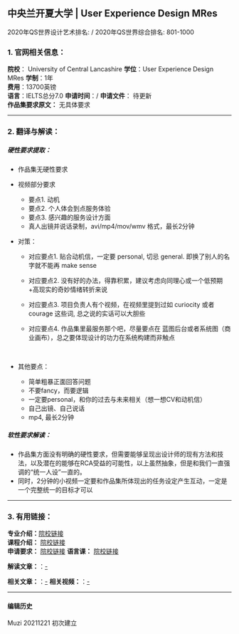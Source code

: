## 中央兰开夏大学 | User Experience Design MRes

2020年QS世界设计艺术排名: /
2020年QS世界综合排名: 801-1000

### 1. 官网相关信息：

**院校**： University of Central Lancashire
**学位**：User Experience Design MRes
**学制**：1年  
**费用**：13700英镑  
**语言**：IELTS总分7.0
**申请时间**：/
**申请文件**： 待更新  
**作品集要求原文：** 无具体要求

---


### 2. 翻译与解读：

##### 硬性要求提取：
- 作品集无硬性要求  


- 视频部分要求

  - 要点1. 动机
  - 要点2. 个人体会到点服务体验
  - 要点3. 感兴趣的服务设计方面
  - 真人出镜并说话录制，avi/mp4/mov/wmv 格式，最长2分钟



- 对策：

  - 对应要点1. 贴合动机信，一定要 personal, 切忌 general. 即换了别人的名字就不能再 make sense  
  - 对应要点2. 没有好的办法，得靠积累，建议考虑向同理心或一个低预期+高现实的奇妙情绪转折来说  
  - 对应要点3. 项目负责人有个视频，在视频里提到过如 curiocity 或者 courage 这些词, 总之说的实话可以大胆些  
  - 对应要点4. 作品集里最服务那个吧，尽量要点在 蓝图后台或者系统图（商业画布），总之要体现设计的功力在系统构建而非触点    

    ​    
- 其他要点：

  - 简单粗暴正面回答问题
  - 不要fancy，而要逻辑
  - 一定要personal，和你的过去与未来相关（想一想CV和动机信）
  - 自己出镜、自己说话
  - mp4, 最长2分钟

##### 软性要求解读：
- 作品集方面没有明确的硬性要求，但需要能够呈现出设计师的现有方法和技法，以及潜在的能够在RCA受益的可能性，以上虽然抽象，但是和我们一直强调的“统一人设”一直的。
- 同时，2分钟的小视频一定要和作品集所体现出的任务设定产生互动，一定是一个完整统一的目标才可以


---


### 3. 有用链接：

**专业介绍：**[院校链接](https://www.uclan.ac.uk/courses/mres-user-experience-design.php)  
**课程介绍：** [院校链接](https://www5.uclan.ac.uk/ou/aqasu/coursedocumentation/student_handbooks/sh_mres_user_experience_design_2019.pdf)  
**申请要求：** [院校链接](https://www.uclan.ac.uk/courses/mres-user-experience-design.php)
**语言课：** [院校链接](https://www.uclan.ac.uk/schools/language-global-studies/language_academy/language_testing.php)

**解读文章：**：[-]()  

**相关文章：**：[-]()
**相关视频：**：[-]()




---


#### 编辑历史

Muzi 20211221 初次建立
